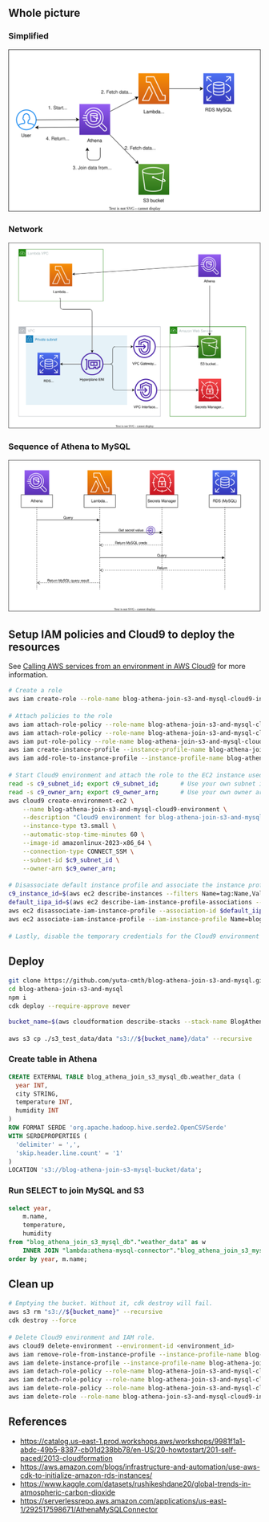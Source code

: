 ## Whole picture

### Simplified

[![Architecture simplified](./blog_athena_join_s3_and_mysql_architecture_diagram.drawio.svg)](./blog_athena_join_s3_and_mysql_architecture_diagram.drawio.svg)

### Network

[![Architecture network](./blog_athena_join_s3_and_mysql_architecture_diagram_nw.drawio.svg)](./blog_athena_join_s3_and_mysql_architecture_diagram_nw.drawio.svg)

### Sequence of Athena to MySQL

[![Architecture Athena to MySQL](./blog_athena_join_s3_and_mysql_secrets_sequence.drawio.svg)](./blog_athena_join_s3_and_mysql_secrets_sequence.drawio.svg)

## Setup IAM policies and Cloud9 to deploy the resources

See [Calling AWS services from an environment in AWS Cloud9](https://docs.aws.amazon.com/cloud9/latest/user-guide/credentials.html#credentials-temporary) for more information.

```bash
# Create a role
aws iam create-role --role-name blog-athena-join-s3-and-mysql-cloud9-instance-role --assume-role-policy-document file://cloud9_iam/trust-policy.json;

# Attach policies to the role
aws iam attach-role-policy --role-name blog-athena-join-s3-and-mysql-cloud9-instance-role --policy-arn arn:aws:iam::aws:policy/AWSCloud9SSMInstanceProfile;
aws iam attach-role-policy --role-name blog-athena-join-s3-and-mysql-cloud9-instance-role --policy-arn arn:aws:iam::aws:policy/AmazonS3FullAccess;
aws iam put-role-policy --role-name blog-athena-join-s3-and-mysql-cloud9-instance-role --policy-name blog-athena-join-s3-and-mysql-cloud9-instance-policy --policy-document file://cloud9_iam/inline-policy.json;
aws iam create-instance-profile --instance-profile-name blog-athena-join-s3-and-mysql-cloud9-instance-profile;
aws iam add-role-to-instance-profile --instance-profile-name blog-athena-join-s3-and-mysql-cloud9-instance-profile --role-name blog-athena-join-s3-and-mysql-cloud9-instance-role;

# Start Cloud9 environment and attach the role to the EC2 instance used by Cloud9
read -s c9_subnet_id; export c9_subnet_id;		# Use your own subnet id.
read -s c9_owner_arn; export c9_owner_arn;		# Use your own owner arn.
aws cloud9 create-environment-ec2 \
	--name blog-athena-join-s3-and-mysql-cloud9-environment \
	--description "Cloud9 environment for blog-athena-join-s3-and-mysql" \
	--instance-type t3.small \
	--automatic-stop-time-minutes 60 \
	--image-id amazonlinux-2023-x86_64 \
	--connection-type CONNECT_SSM \
	--subnet-id $c9_subnet_id \
	--owner-arn $c9_owner_arn;

# Disassociate default instance profile and associate the instance profile created above to the Cloud9 instance.
c9_instance_id=$(aws ec2 describe-instances --filters Name=tag:Name,Values=*blog-athena-join-s3-and-mysql-cloud9-environment* Name=instance-state-name,Values=running --query "Reservations[*].Instances[*].InstanceId" --output text);
default_iipa_id=$(aws ec2 describe-iam-instance-profile-associations --filters "Name=instance-id,Values=$c9_instance_id" --query "IamInstanceProfileAssociations[0].AssociationId" --output text);
aws ec2 disassociate-iam-instance-profile --association-id $default_iipa_id;
aws ec2 associate-iam-instance-profile --iam-instance-profile Name=blog-athena-join-s3-and-mysql-cloud9-instance-profile --instance-id $c9_instance_id;

# Lastly, disable the temporary credentials for the Cloud9 environment in the IDE.
```

## Deploy

```bash
git clone https://github.com/yuta-cmth/blog-athena-join-s3-and-mysql.git
cd blog-athena-join-s3-and-mysql
npm i
cdk deploy --require-approve never
```

```bash
bucket_name=$(aws cloudformation describe-stacks --stack-name BlogAthenaJoinS3AndMysqlStack --output text --query 'Stacks[0].Outputs[?OutputKey==`BucketName`].OutputValue')

aws s3 cp ./s3_test_data/data "s3://${bucket_name}/data" --recursive
```

### Create table in Athena

```sql
CREATE EXTERNAL TABLE blog_athena_join_s3_mysql_db.weather_data (
  year INT,
  city STRING,
  temperature INT,
  humidity INT
)
ROW FORMAT SERDE 'org.apache.hadoop.hive.serde2.OpenCSVSerde'
WITH SERDEPROPERTIES (
  'delimiter' = ',',
  'skip.header.line.count' = '1'
)
LOCATION 's3://blog-athena-join-s3-mysql-bucket/data';
```

### Run SELECT to join MySQL and S3

```sql
select year,
	m.name,
	temperature,
	humidity
from "blog_athena_join_s3_mysql_db"."weather_data" as w
	INNER JOIN "lambda:athena-mysql-connector"."blog_athena_join_s3_mysql"."master_dimension" as m ON w.city = m.key
order by year, m.name;
```

## Clean up

```bash
# Emptying the bucket. Without it, cdk destroy will fail.
aws s3 rm "s3://${bucket_name}" --recursive
cdk destroy --force

# Delete Cloud9 environment and IAM role.
aws cloud9 delete-environment --environment-id <environment_id>
aws iam remove-role-from-instance-profile --instance-profile-name blog-athena-join-s3-and-mysql-cloud9-instance-profile --role-name blog-athena-join-s3-and-mysql-cloud9-instance-role;
aws iam delete-instance-profile --instance-profile-name blog-athena-join-s3-and-mysql-cloud9-instance-profile;
aws iam detach-role-policy --role-name blog-athena-join-s3-and-mysql-cloud9-instance-role --policy-arn arn:aws:iam::aws:policy/AWSCloud9SSMInstanceProfile;
aws iam detach-role-policy --role-name blog-athena-join-s3-and-mysql-cloud9-instance-role --policy-arn arn:aws:iam::aws:policy/AmazonS3FullAccess;
aws iam delete-role-policy --role-name blog-athena-join-s3-and-mysql-cloud9-instance-role --policy-name blog-athena-join-s3-and-mysql-cloud9-instance-policy;
aws iam delete-role --role-name blog-athena-join-s3-and-mysql-cloud9-instance-role;
```

## References

- https://catalog.us-east-1.prod.workshops.aws/workshops/9981f1a1-abdc-49b5-8387-cb01d238bb78/en-US/20-howtostart/201-self-paced/2013-cloudformation
- https://aws.amazon.com/blogs/infrastructure-and-automation/use-aws-cdk-to-initialize-amazon-rds-instances/
- https://www.kaggle.com/datasets/rushikeshdane20/global-trends-in-atmospheric-carbon-dioxide
- https://serverlessrepo.aws.amazon.com/applications/us-east-1/292517598671/AthenaMySQLConnector
